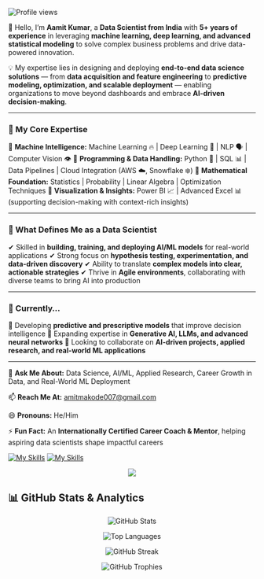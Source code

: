 ![Profile views](https://komarev.com/ghpvc/?username=amitmakode&color=blue&style=flat)


👋 Hello, I’m **Aamit Kumar**, a **Data Scientist from India** with **5+ years of experience** in leveraging **machine learning, deep learning, and advanced statistical modeling** to solve complex business problems and drive data-powered innovation.

💡 My expertise lies in designing and deploying **end-to-end data science solutions** — from **data acquisition and feature engineering** to **predictive modeling, optimization, and scalable deployment** — enabling organizations to move beyond dashboards and embrace **AI-driven decision-making**.

---

### 🌟 My Core Expertise

🔹 **Machine Intelligence:** Machine Learning 🔥 | Deep Learning 🧠 | NLP 🗣️ | Computer Vision 👁️
🔹 **Programming & Data Handling:** Python 🐍 | SQL 📊 | Data Pipelines | Cloud Integration (AWS ☁️, Snowflake ❄️)
🔹 **Mathematical Foundation:** Statistics | Probability | Linear Algebra | Optimization Techniques
🔹 **Visualization & Insights:** Power BI 📈 | Advanced Excel 📊 (supporting decision-making with context-rich insights)

---

### 🚀 What Defines Me as a Data Scientist

✔ Skilled in **building, training, and deploying AI/ML models** for real-world applications
✔ Strong focus on **hypothesis testing, experimentation, and data-driven discovery**
✔ Ability to translate **complex models into clear, actionable strategies**
✔ Thrive in **Agile environments**, collaborating with diverse teams to bring AI into production

---

### 🔎 Currently…

🔭 Developing **predictive and prescriptive models** that improve decision intelligence
🌱 Expanding expertise in **Generative AI, LLMs, and advanced neural networks**
👯 Looking to collaborate on **AI-driven projects, applied research, and real-world ML applications**

---

💬 **Ask Me About:** Data Science, AI/ML, Applied Research, Career Growth in Data, and Real-World ML Deployment

📫 **Reach Me At:** [amitmakode007@gmail.com](mailto:amitmakode007@gmail.com)

😄 **Pronouns:** He/Him

⚡ **Fun Fact:** An **Internationally Certified Career Coach & Mentor**, helping aspiring data scientists shape impactful careers

[![My Skills](https://skillicons.dev/icons?i=js,html,css,wasm)](https://skillicons.dev)
[![My Skills](https://skillicons.dev/icons?i=aws,gcp,azure,react,vue,flutter&perline=30)](https://skillicons.dev)
<p align="center">
  <a href="https://skillicons.dev">
    <img src="https://skillicons.dev/icons?i=git,kubernetes,docker,c,vim" />
  </a>
</p>


## 📊 GitHub Stats & Analytics

<p align="center">
  <img src="https://github-readme-stats.vercel.app/api?username=amitmakode&show_icons=true&theme=vue-dark" alt="GitHub Stats" />
</p>

<p align="center">
  <img src="https://github-readme-stats.vercel.app/api/top-langs/?username=amitmakode&layout=compact&theme=vue-dark" alt="Top Languages" />
</p>

<p align="center">
  <img src="https://streak-stats.demolab.com?user=amitmakode&theme=dark&hide_border=false" alt="GitHub Streak" />
</p>

<p align="center">
  <img src="https://github-profile-trophy.vercel.app/?username=amitmakode&theme=onestar" alt="GitHub Trophies" />
</p>





